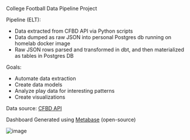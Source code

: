 College Football Data Pipeline Project

Pipeline (ELT):
- Data extracted from CFBD API via Python scripts
- Data dumped as raw JSON into personal Postgres db running on homelab docker image 
- Raw JSON rows parsed and transformed in dbt, and then materialized as tables in Postgres DB


Goals:
- Automate data extraction
- Create data models
- Analyze play data for interesting patterns
- Create visualizations

Data source:
[CFBD API](https://blog.collegefootballdata.com/)


Dashboard Generated using [Metabase](https://www.metabase.com/) (open-source)

![image](https://user-images.githubusercontent.com/64382520/160642725-f0af9a1b-0e0e-44ee-b436-7ee1a058129a.png)
